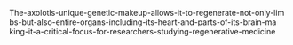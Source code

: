 The-axolotls-unique-genetic-makeup-allows-it-to-regenerate-not-only-lim bs-but-also-entire-organs-including-its-heart-and-parts-of-its-brain-ma king-it-a-critical-focus-for-researchers-studying-regenerative-medicine